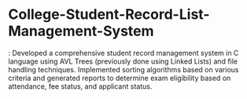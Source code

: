 # College-Student-Record-List-Management-System


: Developed a comprehensive student record management system in C language using AVL Trees (previously done using Linked Lists) and file handling 
techniques. Implemented sorting algorithms based on various criteria and generated reports to determine 
exam eligibility based on attendance, fee status, and applicant status.
